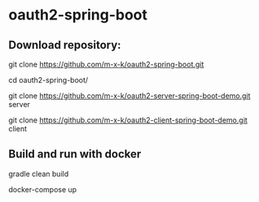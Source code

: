 # oauth2-spring-boot

## Download repository:

git clone https://github.com/m-x-k/oauth2-spring-boot.git

cd oauth2-spring-boot/

git clone https://github.com/m-x-k/oauth2-server-spring-boot-demo.git server

git clone https://github.com/m-x-k/oauth2-client-spring-boot-demo.git client

## Build and run with docker

gradle clean build

docker-compose up
